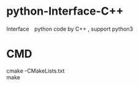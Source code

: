 # python-Interface-C++
Interface　python code by C++ , support python3
# CMD
cmake -CMakeLists.txt  
make
